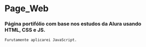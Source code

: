 # Page_Web
### Página portifólio com base nos estudos da Alura usando HTML, CSS e JS.
    Furutamente aplicarei JavaScript. 
